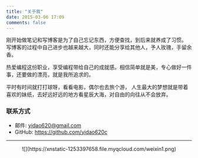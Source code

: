 ```yaml
---
title: "关于我"
date: 2015-03-06 17:09
comments: false
---
```


刚开始做笔记和写博客是为了自己忘记东西，方便查找，到后来就养成了习惯。
写博客的过程中自己进步也越来越大，同时还能分享给其他人，予人玫瑰，手留余香。

热爱编程这份职业，享受编程带给自己的成就感。相信简单就是美，专心做好一件事，还要做的漂亮，就是我所追求的。

平时有时间就打打球呀，看看电影，偶尔也去旅个游，
人生最大的梦想就是带着喜欢的妹纸，去好远好远的地方看星辰大海，对自由的向往从不会放弃。


### 联系方式

* 邮件: <yidao620@gmail.com>
* GitHub: <https://github.com/yidao620c>

----------

<center>![](https://xnstatic-1253397658.file.myqcloud.com/weixin1.png)</center>

